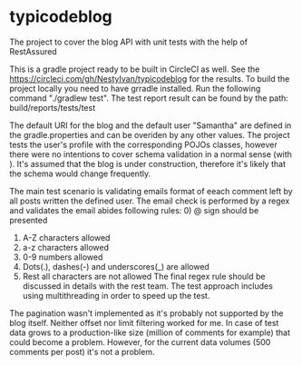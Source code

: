 # typicodeblog
The project to cover the blog API with unit tests with the help of RestAssured

This is a gradle project ready to be built in CircleCI as well. See the https://circleci.com/gh/NestyIvan/typicodeblog for the results.
To build the project locally you need to have grradle installed. Run the following command "./gradlew test".
The test report result can be found by the path: build/reports/tests/test

The default URI for the blog and the default user "Samantha" are defined in the gradle.properties and can be overiden by any other values.
The project tests the user's profile with the corresponding POJOs classes, however there were no intentions to cover schema validation in a normal sense (with ). It's assumed that the blog is under construction, therefore it's likely that the schema would change frequently.

The main test scenario is validating emails format of eeach comment left by all posts written the defined user. The email check is performed by a regex and validates the email abides following rules:
0) @ sign should be presented
1) A-Z characters allowed
2) a-z characters allowed
3) 0-9 numbers allowed
4) Dots(.), dashes(-) and underscores(_) are allowed
5) Rest all characters are not allowed
The final regex rule should be discussed in details with the rest team.
The test approach includes using multithreading in order to speed up the test.

The pagination wasn't implemented as it's probably not supported by the blog itself. Neither offset nor limit filtering worked for me. In case of test data grows to a production-like size (million of comments for example) that could become a problem. However, for the current data volumes (500 comments per post) it's not a problem.
